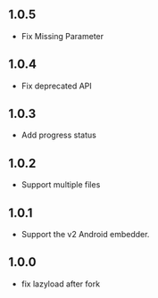 ## 1.0.5

- Fix Missing Parameter

## 1.0.4

- Fix deprecated API

## 1.0.3

- Add progress status

## 1.0.2

- Support multiple files

## 1.0.1

- Support the v2 Android embedder.

## 1.0.0

- fix lazyload after fork
